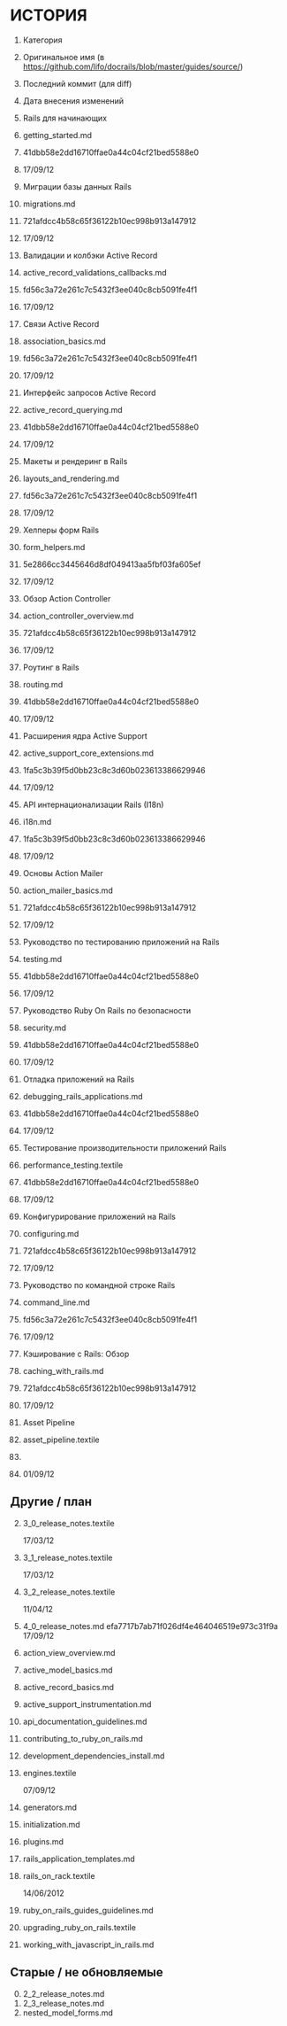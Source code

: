 # ИСТОРИЯ

1. Категория
2. Оригинальное имя (в https://github.com/lifo/docrails/blob/master/guides/source/)
3. Последний коммит (для diff)
4. Дата внесения изменений

1. Rails для начинающих
2. getting_started.md
3. 41dbb58e2dd16710ffae0a44c04cf21bed5588e0
4. 17/09/12

1. Миграции базы данных Rails
2. migrations.md
3. 721afdcc4b58c65f36122b10ec998b913a147912
4. 17/09/12

1. Валидации и колбэки Active Record
2. active_record_validations_callbacks.md
3. fd56c3a72e261c7c5432f3ee040c8cb5091fe4f1
4. 17/09/12

1. Связи Active Record
2. association_basics.md
3. fd56c3a72e261c7c5432f3ee040c8cb5091fe4f1
4. 17/09/12

1. Интерфейс запросов Active Record
2. active_record_querying.md
3. 41dbb58e2dd16710ffae0a44c04cf21bed5588e0
4. 17/09/12

1. Макеты и рендеринг в Rails
2. layouts_and_rendering.md
3. fd56c3a72e261c7c5432f3ee040c8cb5091fe4f1
4. 17/09/12

1. Хелперы форм Rails
2. form_helpers.md
3. 5e2866cc3445646d8df049413aa5fbf03fa605ef
4. 17/09/12

1. Обзор Action Controller
2. action_controller_overview.md
3. 721afdcc4b58c65f36122b10ec998b913a147912
4. 17/09/12

1. Роутинг в Rails
2. routing.md
3. 41dbb58e2dd16710ffae0a44c04cf21bed5588e0
4. 17/09/12

1. Расширения ядра Active Support
2. active_support_core_extensions.md
3. 1fa5c3b39f5d0bb23c8c3d60b023613386629946
4. 17/09/12

1. API интернационализации Rails (I18n)
2. i18n.md
3. 1fa5c3b39f5d0bb23c8c3d60b023613386629946
4. 17/09/12

1. Основы Action Mailer
2. action_mailer_basics.md
3. 721afdcc4b58c65f36122b10ec998b913a147912
4. 17/09/12

1. Руководство по тестированию приложений на Rails
2. testing.md
3. 41dbb58e2dd16710ffae0a44c04cf21bed5588e0
4. 17/09/12

1. Руководство Ruby On Rails по безопасности
2. security.md
3. 41dbb58e2dd16710ffae0a44c04cf21bed5588e0
4. 17/09/12

1. Отладка приложений на Rails
2. debugging_rails_applications.md
3. 41dbb58e2dd16710ffae0a44c04cf21bed5588e0
4. 17/09/12

1. Тестирование производительности приложений Rails
2. performance_testing.textile
3. 41dbb58e2dd16710ffae0a44c04cf21bed5588e0
4. 17/09/12

1. Конфигурирование приложений на Rails
2. configuring.md
3. 721afdcc4b58c65f36122b10ec998b913a147912
4. 17/09/12

1. Руководство по командной строке Rails
2. command_line.md
3. fd56c3a72e261c7c5432f3ee040c8cb5091fe4f1
4. 17/09/12

1. Кэширование с Rails: Обзор
2. caching_with_rails.md
3. 721afdcc4b58c65f36122b10ec998b913a147912
4. 17/09/12

1. Asset Pipeline
2. asset_pipeline.textile
3.
4. 01/09/12

Другие / план
-------------

2.  3_0_release_notes.textile

    17/03/12

3.  3_1_release_notes.textile

    17/03/12

4.  3_2_release_notes.textile

    11/04/12

5.  4_0_release_notes.md
    efa7717b7ab71f026df4e464046519e973c31f9a
    17/09/12

10. action_view_overview.md
12. active_model_basics.md
14. active_record_basics.md
18. active_support_instrumentation.md
20. api_documentation_guidelines.md
22. contributing_to_ruby_on_rails.md
23. development_dependencies_install.md

25. engines.textile

    07/09/12

30. generators.md
35. initialization.md
45. plugins.md
50. rails_application_templates.md

55. rails_on_rack.textile

    14/06/2012

57. ruby_on_rails_guides_guidelines.md
60. upgrading_ruby_on_rails.textile
65. working_with_javascript_in_rails.md


Старые / не обновляемые
-----------------------

0.  2_2_release_notes.md
1.  2_3_release_notes.md
40. nested_model_forms.md
